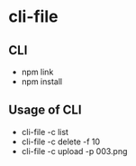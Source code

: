 # cli-file

## CLI
  * npm link
  * npm install
## Usage of CLI
  * cli-file -c list
  * cli-file -c delete -f 10
  * cli-file -c upload -p 003.png
